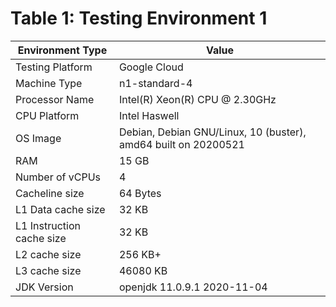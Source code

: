 # Table 1: Testing Environment 1

| Environment Type      | Value                                                       |
|-----------------------|-------------------------------------------------------------|
| Testing Platform      | Google Cloud                                                |
| Machine Type          | n1-standard-4                                               |
| Processor Name        | Intel(R) Xeon(R) CPU @ 2.30GHz                              |
| CPU Platform          | Intel Haswell                                               |
| OS Image              | Debian, Debian GNU/Linux, 10 (buster), amd64 built on 20200521 |
| RAM                   | 15 GB                                                       |
| Number of vCPUs       | 4                                                           |
| Cacheline size        | 64 Bytes                                                    |
| L1 Data cache size    | 32 KB                                                       |
| L1 Instruction cache size | 32 KB                                                   |
| L2 cache size         | 256 KB+                                                     |
| L3 cache size         | 46080 KB                                                    |
| JDK Version           | openjdk 11.0.9.1 2020-11-04                                 |
